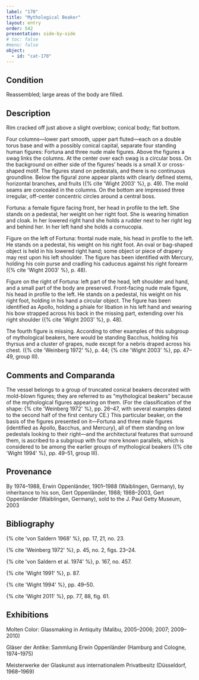 ```yaml
---
label: "170"
title: "Mythological Beaker"
layout: entry
order: 542
presentation: side-by-side
# toc: false
#menu: false 
object:
  - id: "cat-170"
---
```


## Condition

Reassembled; large areas of the body are filled.

## Description

Rim cracked off just above a slight overblow; conical body; flat bottom.

Four columns—lower part smooth, upper part fluted—each on a double torus base and with a possibly conical capital, separate four standing human figures: Fortuna and three nude male figures. Above the figures a swag links the columns. At the center over each swag is a circular boss. On the background on either side of the figures’ heads is a small X or cross-shaped motif. The figures stand on pedestals, and there is no continuous groundline. Below the figural zone appear plants with clearly defined stems, horizontal branches, and fruits ({% cite 'Wight 2003' %}, p. 49). The mold seams are concealed in the columns. On the bottom are impressed three irregular, off-center concentric circles around a central boss.

Fortuna: a female figure facing front, her head in profile to the left. She stands on a pedestal, her weight on her right foot. She is wearing himation and cloak. In her lowered right hand she holds a rudder next to her right leg and behind her. In her left hand she holds a cornucopia.

Figure on the left of Fortuna: frontal nude male, his head in profile to the left. He stands on a pedestal, his weight on his right foot. An oval or bag-shaped object is held in his lowered right hand; some object or piece of drapery may rest upon his left shoulder. The figure has been identified with Mercury, holding his coin purse and cradling his caduceus against his right forearm ({% cite 'Wight 2003' %}, p. 48).

Figure on the right of Fortuna: left part of the head, left shoulder and hand, and a small part of the body are preserved. Front-facing nude male figure, his head in profile to the left. He stands on a pedestal, his weight on his right foot, holding in his hand a circular object. The figure has been identified as Apollo, holding a phiale for libation in his left hand and wearing his bow strapped across his back in the missing part, extending over his right shoulder ({% cite 'Wight 2003' %}, p. 48).

The fourth figure is missing. According to other examples of this subgroup of mythological beakers, here would be standing Bacchus, holding his thyrsus and a cluster of grapes, nude except for a nebris draped across his chest. ({% cite 'Weinberg 1972' %}, p. 44; {% cite 'Wight 2003' %}, pp. 47–49, group III).

## Comments and Comparanda

The vessel belongs to a group of truncated conical beakers decorated with mold-blown figures; they are referred to as “mythological beakers” because of the mythological figures appearing on them. (For the classification of the shape: {% cite 'Weinberg 1972' %}, pp. 26–47, with several examples dated to the second half of the first century CE.) This particular beaker, on the basis of the figures presented on it—Fortuna and three male figures (identified as Apollo, Bacchus, and Mercury), all of them standing on low pedestals looking to their right—and the architectural features that surround them, is ascribed to a subgroup with four more known parallels, which is considered to be among the earlier groups of mythological beakers ({% cite 'Wight 1994' %}, pp. 49–51, group III).

## Provenance

By 1974–1988, Erwin Oppenländer, 1901–1988 (Waiblingen, Germany), by inheritance to his son, Gert Oppenländer, 1988; 1988–2003, Gert Oppenländer (Waiblingen, Germany), sold to the J. Paul Getty Museum, 2003

## Bibliography

{% cite 'von Saldern 1968' %}, pp. 17, 21, no. 23.

{% cite 'Weinberg 1972' %}, p. 45, no. 2, figs. 23–24.

{% cite 'von Saldern et al. 1974' %}, p. 167, no. 457.

{% cite 'Wight 1991' %}, p. 87.

{% cite 'Wight 1994' %}, pp. 49–50.

{% cite 'Wight 2011' %}, pp. 77, 88, fig. 61.

## Exhibitions

Molten Color: Glassmaking in Antiquity (Malibu, 2005–2006; 2007; 2009–2010)

Gläser der Antike: Sammlung Erwin Oppenländer (Hamburg and Cologne, 1974–1975)

Meisterwerke der Glaskunst aus internationalem Privatbesitz (Düsseldorf, 1968–1969)
